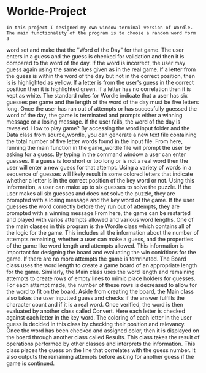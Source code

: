 # Worlde-Project
    In this project I designed my own window terminal version of Wordle. The main functionality of the program is to choose a random word form a 
word set and make that the "Word of the Day" for that game. The user enters in a guess and the guess is checked for validation and then it is compared to the word of the day. If the word is incorrect, the user may guess again using the same clues given as in the real game. If a letter from the guess is within the word of the day but not in the correct position, then is is highlighted as yellow. If a letter is from the user's guess in the correct position then it is highlighted green. If a letter has no correlation then it is kept as white. The standard rules for Wordle indicate that a user has six guesses per game and the length of the word of the day must be five letters long. Once the user has ran out of attempts or has succesfully guessed the word of the day, the game is terminated and prompts either a winning message or a losing message. If the user fails, the word of the day is revealed.
    How to play game? By accessing the word input folder and the Data class from source_wordle, you can generate a new text file containing the
total number of five letter words found in the input file. From here, running the main function in the game_wordle file will prompt the user by asking for a guess. By typing in the command window a user can enter guesses. If a guess is too short or too long or is not a real word then the user will enter a new guess for that attempt. Using a variety of words in a sequence of guesses will likely result in some colored letters that indicate whether a letter is in the correct position of the key word or not. Using this information, a user can make up to six guesses to solve the puzzle. If the user makes all six guesses and does not solve the puzzle, they are prompted with a losing message and the key word of the game. If the user guesses the word correctly before they run out of attempts, they are prompted with a winning message.From here, the game can be restarted and played with varios attempts allowed and various word lengths.
    One of the main classes in this program is the Wordle class which contains all of the logic for the game. This includes all the information
about the number of attempts remaining, whether a user can make a guess, and the properties of the game like word length and attempts allowed.
This information is important for designing the board and evaluating the win conidtions for the game. If there are no more attempts the game is temrinated. The Board class uses the word length to create a game board of an appropriate length for the game. Similarly, the Main class uses the word length and remaining attempts to create rows of empty lines to mimic place holders for guesses. For each attempt made, the number of these rows is decreased to allow for the word to fit on the board.
    Aside from creating the board, the Main class also takes the user inputted guess and checks if the answer fulfills the character count and if
it is a real word. Once verified, the word is then evaluated by another class called Convert. Here each letter is checked against each letter in the key word. The coloring of each letter in the user guess is decided in this class by checking their position and relevancy. Once the word has been checked and assigned color, then it is displayed on the board through another class called Results. This class takes the result of operations performed by other classes and interprets the information. This class places the guess on the line that correlates with the guess number. It also outputs the remaining attempts before asking for another guess if the game is continued.
    
